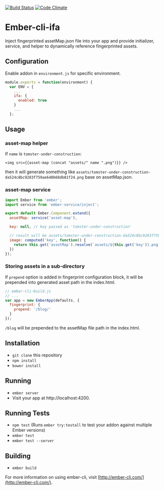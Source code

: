 [![Build Status](https://travis-ci.org/RuslanZavacky/ember-cli-ifa.svg?branch=master)](https://travis-ci.org/RuslanZavacky/ember-cli-ifa)
[![Code Climate](https://codeclimate.com/github/RuslanZavacky/ember-cli-ifa/badges/gpa.svg)](https://codeclimate.com/github/RuslanZavacky/ember-cli-ifa)

# Ember-cli-ifa

Inject fingerprinted assetMap.json file into your app and provide initializer, service, and helper to
dynamically reference fingerprinted assets.

## Configuration

Enable addon in `environment.js` for specific environment.

```javascript
module.exports = function(environment) {
  var ENV = {
    ...
    ifa: {
      enabled: true
    }
    ...
  };
```

## Usage

### asset-map helper

If `name` is `tomster-under-construction`:
 
```
<img src={{asset-map (concat "assets/" name ".png")}} />
```

then it will generate something like `assets/tomster-under-construction-da524c8bc9283f759ae640b68db81f24.png` base on assetMap.json.

### asset-map service

```javascript
import Ember from 'ember';
import service from 'ember-service/inject';

export default Ember.Component.extend({
  assetMap: service('asset-map'),

  key: null, // key passed as 'tomster-under-construction'

  // result will be assets/tomster-under-construction-da524c8bc9283f759ae640b68db81f24.png
  image: computed('key', function() {
    return this.get('assetMap').resolve(`assets/${this.get('key')}.png`);
  })
});
```

### Storing assets in a sub-directory

If `prepend` option is added in fingerprint configuration block, it will be prepended into
generated asset path in the index.html.

```javascript
// ember-cli-build.js
// ...
var app = new EmberApp(defaults, {
  fingerprint: {
    prepend: '/blog/'
  }
});
```

`/blog` will be prepended to the assetMap file path in the index.html.

## Installation

* `git clone` this repository
* `npm install`
* `bower install`

## Running

* `ember server`
* Visit your app at http://localhost:4200.

## Running Tests

* `npm test` (Runs `ember try:testall` to test your addon against multiple Ember versions)
* `ember test`
* `ember test --server`

## Building

* `ember build`

For more information on using ember-cli, visit [http://ember-cli.com/](http://ember-cli.com/).
